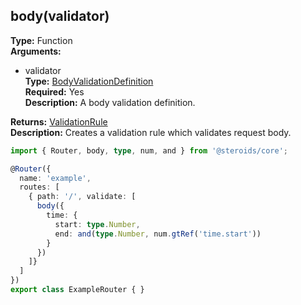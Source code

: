 ## body(validator)

**Type:** Function  
**Arguments:**
  - validator  
    **Type:** [BodyValidationDefinition](../router-decorator/routedefinition/validationrule/bodyvalidationdefinition)  
    **Required:** Yes  
    **Description:** A body validation definition.

**Returns:** [ValidationRule](../router-decorator/routedefinition/validationrule)  
**Description:** Creates a validation rule which validates request body.

```ts
import { Router, body, type, num, and } from '@steroids/core';

@Router({
  name: 'example',
  routes: [
    { path: '/', validate: [
      body({
        time: {
          start: type.Number,
          end: and(type.Number, num.gtRef('time.start'))
        }
      })
    ]}
  ]
})
export class ExampleRouter { }
```
